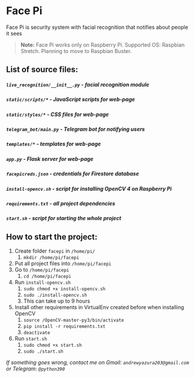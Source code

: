 # Face Pi
Face Pi is security system with facial recognition that notifies about people it sees

> **Note:** Face Pi works only on Raspberry Pi. Supported OS: Raspbian Stretch. Planning to move to Raspbian Buster.

## List of source files:

##### `live_recognition/__init__.py` - facial recognition module

##### `static/scripts/*` - JavaScript scripts for web-page

##### `static/styles/*` - CSS files for web-page

##### `telegram_bot/main.py` - Telegram bot for notifying users

##### `templates/*` - templates for web-page

##### `app.py` - Flask server for web-page

##### `facepicreds.json` - credentials for Firestore database

##### `install-opencv.sh` - script for installing OpenCV 4 on Raspberry Pi

##### `requirements.txt` - all project dependencies

##### `start.sh` - script for starting the whole project

## How to start the project:

1. Create folder `facepi` in `/home/pi/`
    1. `mkdir /home/pi/facepi`
2. Put all project files into `/home/pi/facepi`
3. Go to `/home/pi/facepi`
    1. `cd /home/pi/facepi`
4. Run `install-opencv.sh`
    1. `sudo chmod +x install-opencv.sh`
    2. `sudo ./install-opencv.sh`
    3. This can take up to 9 hours
5. Install other requirements in VirtualEnv created before when installing OpenCV
    1. `source /OpenCV-master-py3/bin/activate`
    2. `pip install -r requirements.txt`
    3. `deactivate`
6. Run `start.sh`
    1. `sudo chmod +x start.sh`
    2. `sudo ./start.sh`

_If something goes wrong, contact me on Gmail: `andrewyazura203@gmail.com` or Telegram: `@python390`_
